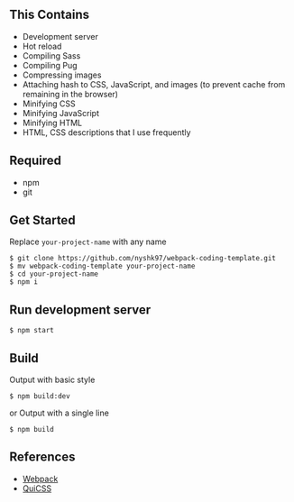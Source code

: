 ## This Contains
- Development server
- Hot reload
- Compiling Sass
- Compiling Pug
- Compressing images
- Attaching hash to CSS, JavaScript, and images (to prevent cache from remaining in the browser)
- Minifying CSS
- Minifying JavaScript
- Minifying HTML
- HTML, CSS descriptions that I use frequently

## Required
- npm
- git

## Get Started
Replace `your-project-name` with any name
```
$ git clone https://github.com/nyshk97/webpack-coding-template.git
$ mv webpack-coding-template your-project-name
$ cd your-project-name
$ npm i
```

## Run development server
```
$ npm start
```

## Build
Output with basic style
```
$ npm build:dev
```
or Output with a single line
```
$ npm build
```

## References
- [Webpack](https://qiita.com/d0ne1s/items/4e8130292fefd76107bb)
- [QuiCSS](https://qiita.com/d0ne1s/items/5211969b566b6a503eb8)
